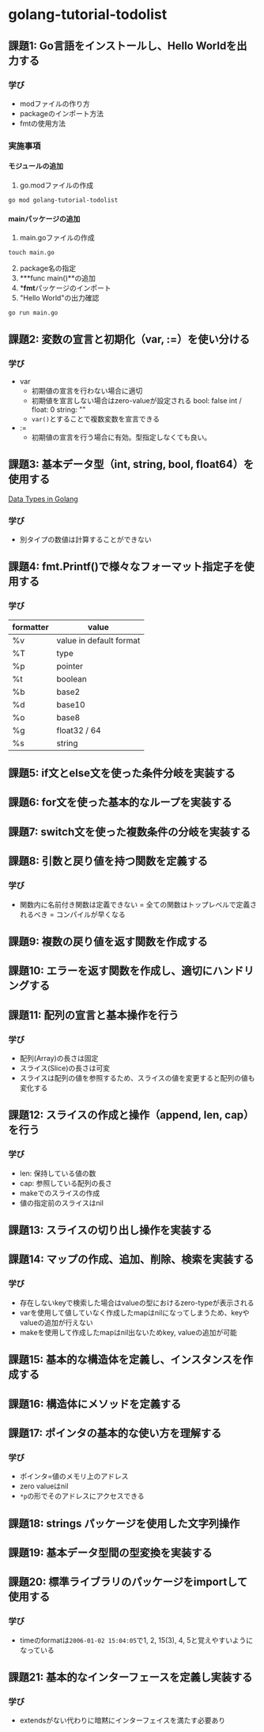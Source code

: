 # golang-tutorial-todolist



## 課題1: Go言語をインストールし、Hello Worldを出力する

### 学び
- modファイルの作り方
- packageのインポート方法
- fmtの使用方法

### 実施事項

#### モジュールの追加
1. go.modファイルの作成
```
go mod golang-tutorial-todolist
```

#### mainパッケージの追加
1. main.goファイルの作成
```
touch main.go
```
2. package名の指定
3. ***func main()**の追加
4. ***fmt**パッケージのインポート
5. "Hello World"の出力確認
```
go run main.go
```


## 課題2: 変数の宣言と初期化（var, :=）を使い分ける

### 学び
- var
  - 初期値の宣言を行わない場合に適切
  - 初期値を宣言しない場合はzero-valueが設定される
    bool: false
    int / float: 0
    string: ""
  - ```var()```とすることで複数変数を宣言できる
- :=
  - 初期値の宣言を行う場合に有効。型指定しなくても良い。



## 課題3: 基本データ型（int, string, bool, float64）を使用する

[Data Types in Golang](https://www.geeksforgeeks.org/go-language/data-types-in-go/)

### 学び
- 別タイプの数値は計算することができない


## 課題4: fmt.Printf()で様々なフォーマット指定子を使用する

### 学び
| formatter | value |
|-----------|-------|
|     %v      |   value in default format   |
|     %T      |   type   |
|     %p      |   pointer    |
|      %t     |    boolean   |
|       %b    |    base2   |
|       %d    |    base10   |
|       %o    |    base8  |
|       %g    |    float32 / 64  |
|       %s    |    string  |


## 課題5: if文とelse文を使った条件分岐を実装する


## 課題6: for文を使った基本的なループを実装する


## 課題7: switch文を使った複数条件の分岐を実装する


## 課題8: 引数と戻り値を持つ関数を定義する

### 学び
- 関数内に名前付き関数は定義できない
  = 全ての関数はトップレベルで定義されるべき
  = コンパイルが早くなる


## 課題9: 複数の戻り値を返す関数を作成する


## 課題10: エラーを返す関数を作成し、適切にハンドリングする


## 課題11: 配列の宣言と基本操作を行う

### 学び
- 配列(Array)の長さは固定
- スライス(Slice)の長さは可変
- スライスは配列の値を参照するため、スライスの値を変更すると配列の値も変化する


## 課題12: スライスの作成と操作（append, len, cap）を行う

### 学び
- len: 保持している値の数
- cap: 参照している配列の長さ
- makeでのスライスの作成
- 値の指定前のスライスはnil


## 課題13: スライスの切り出し操作を実装する


## 課題14: マップの作成、追加、削除、検索を実装する

### 学び
- 存在しないkeyで検索した場合はvalueの型におけるzero-typeが表示される
- varを使用して値していなく作成したmapはnilになってしまうため、keyやvalueの追加が行えない
- makeを使用して作成したmapはnil出ないためkey, valueの追加が可能


## 課題15: 基本的な構造体を定義し、インスタンスを作成する


## 課題16: 構造体にメソッドを定義する


## 課題17: ポインタの基本的な使い方を理解する

### 学び
- ポインタ=値のメモリ上のアドレス
- zero valueはnil
- ```*p```の形でそのアドレスにアクセスできる


## 課題18: strings パッケージを使用した文字列操作


## 課題19: 基本データ型間の型変換を実装する


## 課題20: 標準ライブラリのパッケージをimportして使用する

### 学び
- timeのformatは```2006-01-02 15:04:05```で1, 2, 15(3), 4, 5と覚えやすいようになっている


## 課題21: 基本的なインターフェースを定義し実装する

### 学び
- extendsがない代わりに暗黙にインターフェイスを満たす必要あり
